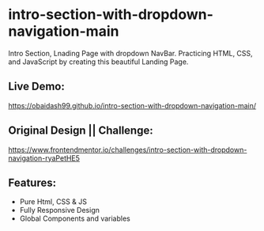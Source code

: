 # intro-section-with-dropdown-navigation-main
Intro Section, Lnading Page with dropdown NavBar.
Practicing HTML, CSS, and JavaScript by creating this beautiful Landing Page.

## Live Demo:
https://obaidash99.github.io/intro-section-with-dropdown-navigation-main/

## Original Design || Challenge:
https://www.frontendmentor.io/challenges/intro-section-with-dropdown-navigation-ryaPetHE5

## Features: 
  - Pure Html, CSS & JS
  - Fully Responsive Design
  - Global Components and variables
